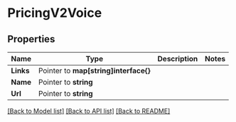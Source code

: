 # PricingV2Voice

## Properties

Name | Type | Description | Notes
------------ | ------------- | ------------- | -------------
**Links** | Pointer to **map[string]interface{}** |  |
**Name** | Pointer to **string** |  |
**Url** | Pointer to **string** |  |

[[Back to Model list]](../README.md#documentation-for-models) [[Back to API list]](../README.md#documentation-for-api-endpoints) [[Back to README]](../README.md)


